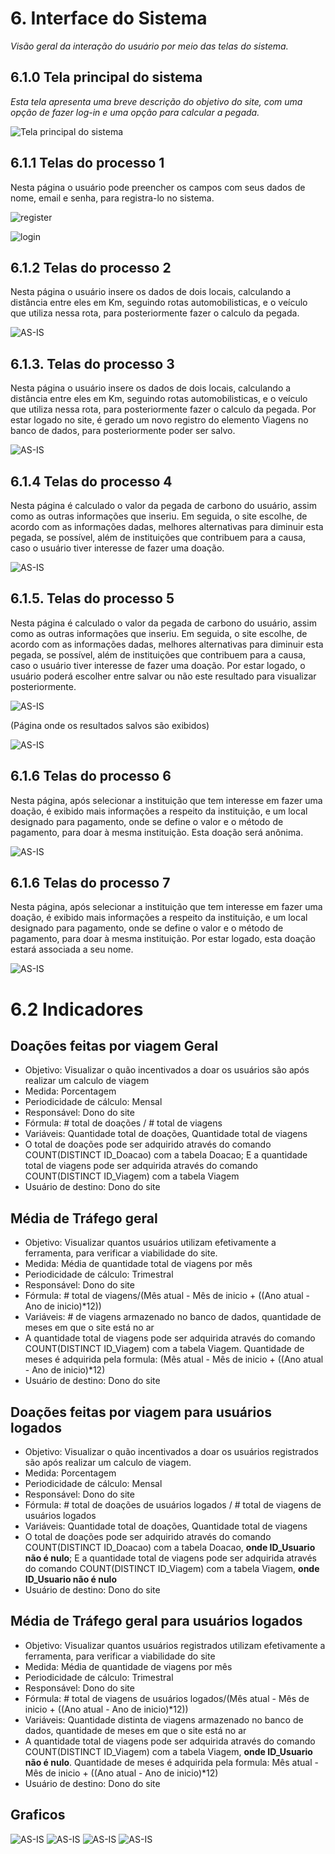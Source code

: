 
# 6. Interface do Sistema

_Visão geral da interação do usuário por meio das telas do sistema._

## 6.1.0 Tela principal do sistema

_Esta tela apresenta uma breve descrição do objetivo do site, com uma opção de fazer log-in e uma opção para calcular a pegada._

![`Tela principal do sistema`](images/tela_home.png)


## 6.1.1 Telas do processo 1

Nesta página o usuário pode preencher os campos com seus dados de nome, email e senha, para registra-lo no sistema.

![register](./images/tela_registro.png)

![login](./images/tela_login.png)

## 6.1.2 Telas do processo 2

Nesta página o usuário insere os dados de dois locais, calculando a distância entre eles em Km, seguindo rotas automobilisticas, e o veículo que utiliza nessa rota, para posteriormente fazer o calculo da pegada.

![AS-IS](./images/tela_calculoSL.png)

## 6.1.3. Telas do processo 3

Nesta página o usuário insere os dados de dois locais, calculando a distância entre eles em Km, seguindo rotas automobilisticas, e o veículo que utiliza nessa rota, para posteriormente fazer o calculo da pegada. Por estar logado no site, é gerado um novo registro do elemento Viagens no banco de dados, para posteriormente poder ser salvo.

![AS-IS](./images/tela_calculoCL.png)

## 6.1.4 Telas do processo 4

Nesta página é calculado o valor da pegada de carbono do usuário, assim como as outras informações que inseriu. Em seguida, o site escolhe, de acordo com as informações dadas, melhores alternativas para diminuir esta pegada, se possível, além de instituições que contribuem para a causa, caso o usuário tiver interesse de fazer uma doação.

![AS-IS](./images/tela_resultadoSL.png)

## 6.1.5. Telas do processo 5

Nesta página é calculado o valor da pegada de carbono do usuário, assim como as outras informações que inseriu. Em seguida, o site escolhe, de acordo com as informações dadas, melhores alternativas para diminuir esta pegada, se possível, além de instituições que contribuem para a causa, caso o usuário tiver interesse de fazer uma doação. Por estar logado, o usuário poderá escolher entre salvar ou não este resultado para visualizar posteriormente.

![AS-IS](./images/tela_resultadoCL.png)

(Página onde os resultados salvos são exibidos)

![AS-IS](./images/tela_ressalvos.png)

## 6.1.6 Telas do processo 6

Nesta página, após selecionar a instituição que tem interesse em fazer uma doação, é exibido mais informações a respeito da instituição, e um local designado para pagamento, onde se define o valor e o método de pagamento, para doar à mesma instituição. Esta doação será anônima.

![AS-IS](./images/tela_doarSL.png)

## 6.1.6 Telas do processo 7

Nesta página, após selecionar a instituição que tem interesse em fazer uma doação, é exibido mais informações a respeito da instituição, e um local designado para pagamento, onde se define o valor e o método de pagamento, para doar à mesma instituição. Por estar logado, esta doação estará associada a seu nome.

![AS-IS](./images/tela_doar.png)

# 6.2 Indicadores

## Doações feitas por viagem Geral
- Objetivo: Visualizar o quão incentivados a doar os usuários são após realizar um calculo de viagem
- Medida: Porcentagem
- Periodicidade de cálculo: Mensal
- Responsável: Dono do site
- Fórmula: # total de doações / # total de viagens
- Variáveis: Quantidade total de doações, Quantidade total de viagens
- O total de doações pode ser adquirido através do comando COUNT(DISTINCT ID_Doacao) com a tabela Doacao; E a quantidade total de viagens pode ser adquirida através do comando COUNT(DISTINCT ID_Viagem) com a tabela Viagem
- Usuário de destino: Dono do site

## Média de Tráfego geral
- Objetivo: Visualizar quantos usuários utilizam efetivamente a ferramenta, para verificar a viabilidade do site.
- Medida: Média de quantidade total de viagens por mês
- Periodicidade de cálculo: Trimestral
- Responsável: Dono do site
- Fórmula: # total de viagens/(Mês atual - Mês de inicio + ((Ano atual - Ano de inicio)*12))
- Variáveis: # de viagens armazenado no banco de dados, quantidade de meses em que o site está no ar
- A quantidade total de viagens pode ser adquirida através do comando COUNT(DISTINCT ID_Viagem) com a tabela Viagem. Quantidade de meses é adquirida pela formula: (Mês atual - Mês de inicio + ((Ano atual - Ano de inicio)*12)
- Usuário de destino: Dono do site

## Doações feitas por viagem para usuários logados
- Objetivo: Visualizar o quão incentivados a doar os usuários registrados são após realizar um calculo de viagem.
- Medida: Porcentagem
- Periodicidade de cálculo: Mensal
- Responsável: Dono do site
- Fórmula: # total de doações de usuários logados / # total de viagens de usuários logados
- Variáveis: Quantidade total de doações, Quantidade total de viagens
- O total de doações pode ser adquirido através do comando COUNT(DISTINCT ID_Doacao) com a tabela Doacao, **onde ID_Usuario não é nulo**; E a quantidade total de viagens pode ser adquirida através do comando COUNT(DISTINCT ID_Viagem) com a tabela Viagem, **onde ID_Usuario não é nulo**
- Usuário de destino: Dono do site

## Média de Tráfego geral para usuários logados
- Objetivo: Visualizar quantos usuários registrados utilizam efetivamente a ferramenta, para verificar a viabilidade do site
- Medida: Média de quantidade de viagens por mês
- Periodicidade de cálculo: Trimestral
- Responsável: Dono do site
- Fórmula: # total de viagens de usuários logados/(Mês atual - Mês de inicio + ((Ano atual - Ano de inicio)*12))
- Variáveis: Quantidade distinta de viagens armazenado no banco de dados, quantidade de meses em que o site está no ar
- A quantidade total de viagens pode ser adquirida através do comando COUNT(DISTINCT ID_Viagem) com a tabela Viagem, **onde ID_Usuario não é nulo**. Quantidade de meses é adquirida pela formula: Mês atual - Mês de inicio + ((Ano atual - Ano de inicio)*12)
- Usuário de destino: Dono do site


## Graficos 
![AS-IS](./images/g1.png)
![AS-IS](./images/g2.png)
![AS-IS](./images/g3.png)
![AS-IS](./images/g4.png)




